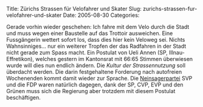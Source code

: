 Title: Zürichs Strassen für Velofahrer und Skater
Slug: zurichs-strassen-fur-velofahrer-und-skater
Date: 2005-08-30
Categories:

Gerade vorhin wieder geschehen: Ich fahre mit dem Velo durch die Stadt und muss wegen einer Baustelle auf das Trottoir ausweichen. Eine Fussgängerin wettert sofort los, dass dies hier kein Veloweg sei.
Nichts Wahnsinniges... nur ein weiterer Tropfen der das Radfahren in der Stadt nicht gerade zum Spass macht.
Ein Postulat von Ueli Annen (SP, Illnau-Effretikon), welches gestern im Kantonsrat mit 66:65 Stimmen überwiesen wurde will dies nun endlich ändern. Die _Kultur der Strassennutzung_ soll überdacht werden. Die darin festgehaltene Forderung nach autofreien Wochenenden kommt damit wieder zur Sprache. Die [Neinsagerpartei](http://www.svp.ch/) SVP und die FDP waren natürlich dagegen, dank der SP, CVP, EVP und den Grünen muss sich die Regierung aber trotzdem mit diesem Postulat beschäftigen.
